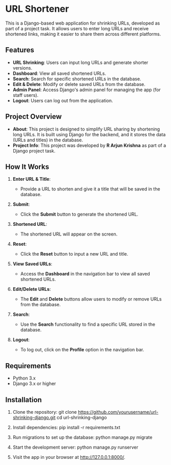 # URL Shortener

This is a Django-based web application for shrinking URLs, developed as part of a project task. It allows users to enter long URLs and receive shortened links, making it easier to share them across different platforms. 

## Features

- **URL Shrinking**: Users can input long URLs and generate shorter versions.
- **Dashboard**: View all saved shortened URLs.
- **Search**: Search for specific shortened URLs in the database.
- **Edit & Delete**: Modify or delete saved URLs from the database.
- **Admin Panel**: Access Django's admin panel for managing the app (for staff users).
- **Logout**: Users can log out from the application.

## Project Overview

- **About**: This project is designed to simplify URL sharing by shortening long URLs. It is built using Django for the backend, and it stores the data (URLs and titles) in the database.
- **Project Info**: This project was developed by **R Arjun Krishna** as part of a Django project task.

## How It Works

1. **Enter URL & Title**: 
   - Provide a URL to shorten and give it a title that will be saved in the database.
   
2. **Submit**: 
   - Click the **Submit** button to generate the shortened URL.
   
3. **Shortened URL**: 
   - The shortened URL will appear on the screen.

4. **Reset**: 
   - Click the **Reset** button to input a new URL and title.

5. **View Saved URLs**:
   - Access the **Dashboard** in the navigation bar to view all saved shortened URLs.

6. **Edit/Delete URLs**:
   - The **Edit** and **Delete** buttons allow users to modify or remove URLs from the database.

7. **Search**:
   - Use the **Search** functionality to find a specific URL stored in the database.

8. **Logout**:
   - To log out, click on the **Profile** option in the navigation bar.

## Requirements

- Python 3.x
- Django 3.x or higher

## Installation

1. Clone the repository:
   git clone https://github.com/yourusername/url-shrinking-django.git
   cd url-shrinking-django

2. Install dependencies:
    pip install -r requirements.txt

3. Run migrations to set up the database:
    python manage.py migrate

4. Start the development server:
    python manage.py runserver

5. Visit the app in your browser at http://127.0.0.1:8000/.
